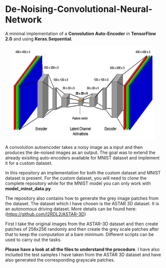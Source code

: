 # De-Noising-Convolutional-Neural-Network

A minimal implementation of a <b>Convolution Auto-Encoder</b> in <b>TensorFlow 2.0</b> and using <b>Keras.Sequential</b>.

<p align="center">
  <img width="460" height="300" src="convolution_auto_encoder/cae.png">
</p>

A convolution autoencoder takes a noisy image as a input and then produces the de-noised images as an output. The goal was to extend the already exisiting auto-encoders available for MNIST dataset and implement it for a custom dataset. 

In this repository an implementation for both the custom dataset and MNIST dataset is present. For the custom dataset, you will need to clone the complete repository while for the MNIST model you can only work with <b>model_minst_data.py</b>. 

The repository also contains how to generate the grey image patches from the dataset. The dataset which I have chosen is the ASTAR 3D dataset. It is an autonomous driving dataset. More details can be found here:(https://github.com/I2RDL2/ASTAR-3D)

First I take the original images from the ASTAR-3D dataset and then create patches of 256x256 randomly and then create the grey scale patches after that to keep the computation at a bare minimum. Different scripts can be used to carry out the tasks. 

<b>Please have a look at all the files to understand the procedure</b>. I have also included the test samples I have taken from the ASTAR 3D dataset and have also generated the corresponding grayscale patches.

 

